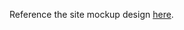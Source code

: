 Reference the site mockup design [here](https://nyambura00.github.io/rustaceans_kenya_webapp_ui_mockup/).